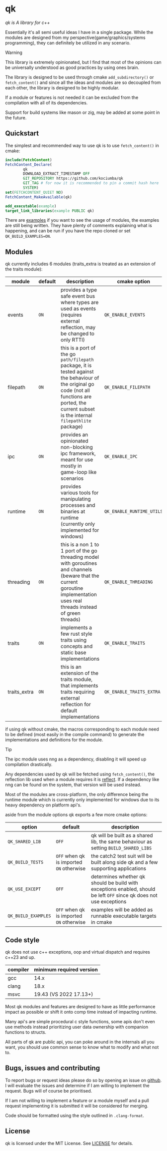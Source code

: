 # qk

*qk is A library for c++*

Essentially it's all semi useful ideas I have in a single package.
While the modules are designed from my perspective(game/graphics/systems programming), they can definitely be utilized
in any scenario.

> [!WARNING]
> This library is extremely opinionated, but I find that most of the opinions can be universally understood as good
> practices by using ones brain.

The library is designed to be used through cmake `add_subdirectory()` or `fetch_content()`
and since all the ideas and modules are so decoupled from each other, the library is designed to be highly modular.

If a module or features is not needed it can be excluded from the compilation with all of its dependencies.

Support for build systems like mason or zig, may be added at some point in the future.

## Quickstart

The simplest and recommended way to use qk is to use `fetch_content()` in cmake:

```cmake
include(FetchContent)
FetchContent_Declare(
        qk
        DOWNLOAD_EXTRACT_TIMESTAMP OFF
        GIT_REPOSITORY https://github.com/kociumba/qk
        GIT_TAG # for now it is recommended to pin a commit hash here
        SYSTEM)
set(FETCHCONTENT_QUIET NO)
FetchContent_MakeAvailable(qk)

add_executable(example)
target_link_libraries(example PUBLIC qk)
```

There are [examples](/examples) if you want to see the usage of modules, the examples are still being written.
They have plenty of comments explaining what is happening, and can be run if you have the repo cloned or set
`QK_BUILD_EXAMPLES=ON`.

## Modules

qk currently includes 6 modules (traits_extra is treated as an extension of the traits module):

| module       | default | description                                                                                                                                                                                            | cmake option              | macro              |
|--------------|---------|--------------------------------------------------------------------------------------------------------------------------------------------------------------------------------------------------------|---------------------------|--------------------|
| events       | `ON`    | provides a type safe event bus where types are used as events (requires external reflection, may be changed to only RTTI)                                                                              | `QK_ENABLE_EVENTS`        | `QK_EVENTS`        |
| filepath     | `ON`    | this is a port of the go `path/filepath` package, it is tested against the behaviour of the original go code (not all functions are ported, the current subset is the internal `filepathlite` package) | `QK_ENABLE_FILEPATH`      | `QK_FILEPATH`      |
| ipc          | `ON`    | provides an opinionated non-blocking ipc framework, meant for use mostly in game-loop like scenarios                                                                                                   | `QK_ENABLE_IPC`           | `QK_IPC`           |
| runtime      | `ON`    | provides various tools for manipulating processes and binaries at runtime (currently only implemented for windows)                                                                                     | `QK_ENABLE_RUNTIME_UTILS` | `QK_RUNTIME_UTILS` |
| threading    | `ON`    | this is a non 1 to 1 port of the go threading model with goroutines and channels (beware that the current goroutine implementation uses real threads instead of green threads)                         | `QK_ENABLE_THREADING`     | `QK_THREADING`     |
| traits       | `ON`    | implements a few rust style traits using concepts and static base implementations                                                                                                                      | `QK_ENABLE_TRAITS`        | `QK_TRAITS`        |
| traits_extra | `ON`    | this is an extension of the traits module, that implements traits requiring external reflection for default implementations                                                                            | `QK_ENABLE_TRAITS_EXTRA`  | `QK_TRAITS_EXTRA`  |

if using qk without cmake, the macros corresponding to each module need to be defined (most easily in the compile
command) to generate the implementations and definitions for the module.

> [!TIP]
> The ipc module uses nng as a dependency, disabling it will speed up compilation drastically.

Any dependencies used by qk will be fetched using `fetch_content()`, the reflection lib used when a module requires it
is [reflect](https://github.com/qlibs/reflect).
If a dependency like nng can be found on the system, that version will be used instead.

Most of the modules are cross-platform, the only difference being the runtime module which is currently only implemented
for windows due to its heavy dependency on platform api's.

aside from the module options qk exports a few more cmake options:

| option              | default                                  | description                                                                                                          |
|---------------------|------------------------------------------|----------------------------------------------------------------------------------------------------------------------|
| `QK_SHARED_LIB`     | `OFF`                                    | qk will be built as a shared lib, the same behaviour as setting `BUILD_SHARED_LIBS`                                  |
| `QK_BUILD_TESTS`    | `OFF` when qk is imported `ON` otherwise | the catch2 test suit will be built along side qk and a few supporting applications                                   |
| `QK_USE_EXCEPT`     | `OFF`                                    | determines whether qk should be build with exceptions enabled, should be left `OFF` since qk does not use exceptions |
| `QK_BUILD_EXAMPLES` | `OFF` when qk is imported `ON` otherwise | examples will be added as runnable executable targets in cmake                                                       |

## Code style

qk does not use c++ exceptions, oop and virtual dispatch and requires c++23 and up.

| compiler | minimum required version |
|----------|--------------------------|
| gcc      | 14.x                     |
| clang    | 18.x                     |
| msvc     | 19.43 (VS 2022 17.13+)   |

Most qk modules and features are designed to have as little performance impact as possible or shift it onto comp time
instead of impacting runtime.

Many api's are simple procedural c style functions, some apis don't even use methods instead prioritizing user data
ownership with companion functions to structs.

All parts of qk are public api, you can poke around in the internals all you want, you should use common sense to know
what to modify and what not to.

## Bugs, issues and contributing

To report bugs or request ideas please do so by opening an issue on [github](https://github.com/kociumba/qk). I will
evaluate the issues and determine if I am willing to implement the request.
Bugs will of course be prioritised.

If I am not willing to implement a feature or a module myself and a pull request implementing it is submitted it will be
considered for merging.

Code should be formatted using the style outlined in `.clang-format`.

## License

qk is licensed under the MIT License. See [LICENSE](LICENSE) for details.
